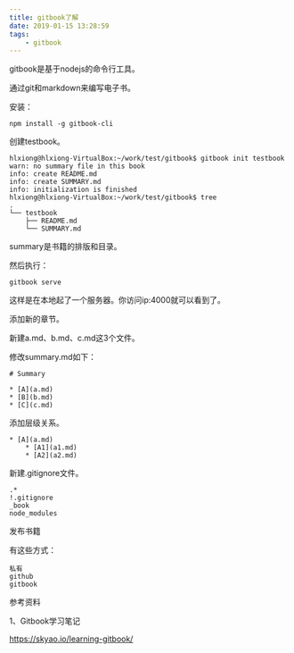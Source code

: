 ```yaml
---
title: gitbook了解
date: 2019-01-15 13:28:59
tags:
	- gitbook
---
```




gitbook是基于nodejs的命令行工具。

通过git和markdown来编写电子书。

安装：

```
npm install -g gitbook-cli
```

创建testbook。

```
hlxiong@hlxiong-VirtualBox:~/work/test/gitbook$ gitbook init testbook
warn: no summary file in this book 
info: create README.md 
info: create SUMMARY.md 
info: initialization is finished 
hlxiong@hlxiong-VirtualBox:~/work/test/gitbook$ tree
.
└── testbook
    ├── README.md
    └── SUMMARY.md
```

summary是书籍的排版和目录。

然后执行：

```
gitbook serve
```

这样是在本地起了一个服务器。你访问ip:4000就可以看到了。



添加新的章节。

新建a.md、b.md、c.md这3个文件。

修改summary.md如下：

```
# Summary

* [A](a.md)
* [B](b.md)
* [C](c.md)
```

添加层级关系。

```
* [A](a.md)
	* [A1](a1.md)
	* [A2](a2.md)
```

新建.gitignore文件。

```
.*
!.gitignore
_book
node_modules
```



发布书籍

有这些方式：

```
私有
github
gitbook
```



参考资料

1、Gitbook学习笔记

https://skyao.io/learning-gitbook/